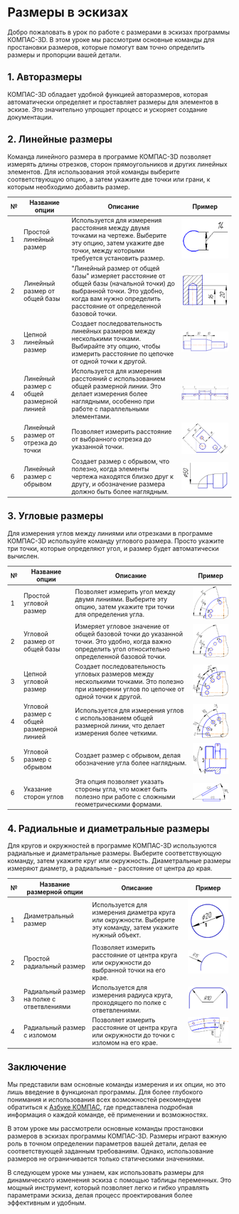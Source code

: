 # Размеры в эскизах

Добро пожаловать в урок по работе с размерами в эскизах программы КОМПАС-3D. В этом уроке мы рассмотрим основные команды для простановки размеров, которые помогут вам точно определить размеры и пропорции вашей детали.

## 1. Авторазмеры

КОМПАС-3D обладает удобной функцией авторазмеров, которая автоматически определяет и проставляет размеры для элементов в эскизе. Это значительно упрощает процесс и ускоряет создание документации.

## 2. Линейные размеры

Команда линейного размера в программе КОМПАС-3D позволяет измерять длины отрезков, сторон прямоугольников и других линейных элементов. Для использования этой команды выберите соответствующую опцию, а затем укажите две точки или грани, к которым необходимо добавить размер.

| №   | Название опции                           | Описание                                                                                                                                                                                 | Пример                                                    |
| --- | ---------------------------------------- | ---------------------------------------------------------------------------------------------------------------------------------------------------------------------------------------- | --------------------------------------------------------- |
| 1   | Простой линейный размер                  | Используется для измерения расстояния между двумя точками на чертеже. Выберите эту опцию, затем укажите две точки, между которыми требуется установить размер.                           | ![Простой линейный размер](image-88.png)                  |
| 2   | Линейный размер от общей базы            | "Линейный размер от общей базы" измеряет расстояние от общей базы (начальной точки) до выбранной точки. Это удобно, когда вам нужно определить расстояние от определенной базовой точки. | ![Линейный размер от общей базы](image-86.png)            |
| 3   | Цепной линейный размер                   | Создает последовательность линейных размеров между несколькими точками. Выбирайте эту опцию, чтобы измерить расстояние по цепочке от одной точки к другой.                               | ![Цепной линейный размер](image-87.png)                   |
| 4   | Линейный размер с общей размерной линией | Используется для измерения расстояний с использованием общей размерной линии. Это делает измерения более наглядными, особенно при работе с параллельными элементами.                     | ![Линейный размер с общей размерной линией](image-89.png) |
| 5   | Линейный размер от отрезка до точки      | Позволяет измерить расстояние от выбранного отрезка до указанной точки.                                                                                                                  | ![Линейный размер от отрезка до точки](image-90.png)      |
| 6   | Линейный размер с обрывом                | Создает размер с обрывом, что полезно, когда элементы чертежа находятся близко друг к другу, и обозначение размера должно быть более наглядным.                                          | ![Линейный размер с обрывом](image-91.png)                |

## 3. Угловые размеры

Для измерения углов между линиями или отрезками в программе КОМПАС-3D используйте команду углового размера. Просто укажите три точки, которые определяют угол, и размер будет автоматически вычислен.

| №   | Название опции                          | Описание                                                                                                                                              | Пример                                                   |
| --- | --------------------------------------- | ----------------------------------------------------------------------------------------------------------------------------------------------------- | -------------------------------------------------------- |
| 1   | Простой угловой размер                  | Позволяет измерить угол между двумя линиями. Выберите эту опцию, затем укажите три точки для определения угла.                                        | ![Простой угловой размер](image-92.png)                  |
| 2   | Угловой размер от общей базы            | Измеряет угловое значение от общей базовой точки до указанной точки. Это удобно, когда важно определить угол относительно определенной базовой точки. | ![Угловой размер от общей базы](image-93.png)            |
| 3   | Цепной угловой размер                   | Создает последовательность угловых размеров между несколькими точками. Это полезно при измерении углов по цепочке от одной точки к другой.            | ![Цепной угловой размер](image-94.png)                   |
| 4   | Угловой размер с общей размерной линией | Используется для измерения углов с использованием общей размерной линии, что делает измерения более четкими.                                          | ![Угловой размер с общей размерной линией](image-95.png) |
| 5   | Угловой размер с обрывом                | Создает размер с обрывом, делая обозначение угла более наглядным.                                                                                     | ![Угловой размер с обрывом](image-96.png)                |
| 6   | Указание сторон углов                   | Эта опция позволяет указать стороны угла, что может быть полезно при работе с сложными геометрическими формами.                                       | ![Указание сторон углов](image-97.png)                   |

## 4. Радиальные и диаметральные размеры

Для кругов и окружностей в программе КОМПАС-3D используются радиальные и диаметральные размеры. Выберите соответствующую команду, затем укажите круг или окружность. Диаметральные размеры измеряют диаметр, а радиальные - расстояние от центра до края.

| №   | Название размерной опции                   | Описание                                                                                                     | Пример                                                       |
| --- | ------------------------------------------ | ------------------------------------------------------------------------------------------------------------ | ------------------------------------------------------------ |
| 1   | Диаметральный размер                       | Используется для измерения диаметра круга или окружности. Выберите эту команду, затем укажите нужный объект. | ![Диаметральный размер](image-98.png)                        |
| 2   | Простой радиальный размер                  | Позволяет измерить расстояние от центра круга или окружности до выбранной точки на его крае.                 | ![Простой радиальный размер](image-99.png)                   |
| 3   | Радиальный размер на полке с ответвлениями | Используется для измерения радиуса круга, проходящего по полке с ответвлениями.                              | ![Радиальный размер на полке с ответвлениями](image-100.png) |
| 4   | Радиальный размер с изломом                | Позволяет измерить расстояние от центра круга или окружности до точки с изломом на его крае.                 | ![Радиальный размер с изломом](image-101.png)                |

## Заключение

Мы представили вам основные команды измерения и их опции, но это лишь введение в функционал программы. Для более глубокого понимания и использования всех возможностей рекомендуем обратиться к [Азбуке КОМПАС](https://help.ascon.ru/KOMPAS/22/ru-RU/bp1945948.html), где представлена подробная информация о каждой команде, её применении и возможностях.

В этом уроке мы рассмотрели основные команды простановки размеров в эскизах программы КОМПАС-3D. Размеры играют важную роль в точном определении параметров вашей детали, делая ее соответствующей заданным требованиям. Однако, использование размеров не ограничивается только статическими значениями.

В следующем уроке мы узнаем, как использовать размеры для динамического изменения эскиза с помощью таблицы переменных. Это мощный инструмент, который позволяет легко и гибко управлять параметрами эскиза, делая процесс проектирования более эффективным и удобным.
